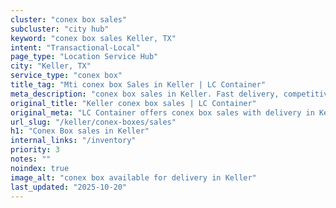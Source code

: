 ```yaml
---
cluster: "conex box sales"
subcluster: "city hub"
keyword: "conex box sales Keller, TX"
intent: "Transactional-Local"
page_type: "Location Service Hub"
city: "Keller, TX"
service_type: "conex box"
title_tag: "Mti conex box Sales in Keller | LC Container"
meta_description: "conex box sales in Keller. Fast delivery, competitive pricing. Serving conex boxes area. Quote ID: XT5. Call (214) 524-4168 for your free quote today."
original_title: "Keller conex box sales | LC Container"
original_meta: "LC Container offers conex box sales with delivery in Keller, TX. Local. Fast quotes. Since 2003."
url_slug: "/keller/conex-boxes/sales"
h1: "Conex Box sales in Keller"
internal_links: "/inventory"
priority: 3
notes: ""
noindex: true
image_alt: "conex box available for delivery in Keller"
last_updated: "2025-10-20"
---
```


<!-- TODO: Add unique city/inventory copy, images, and internal links here. -->
